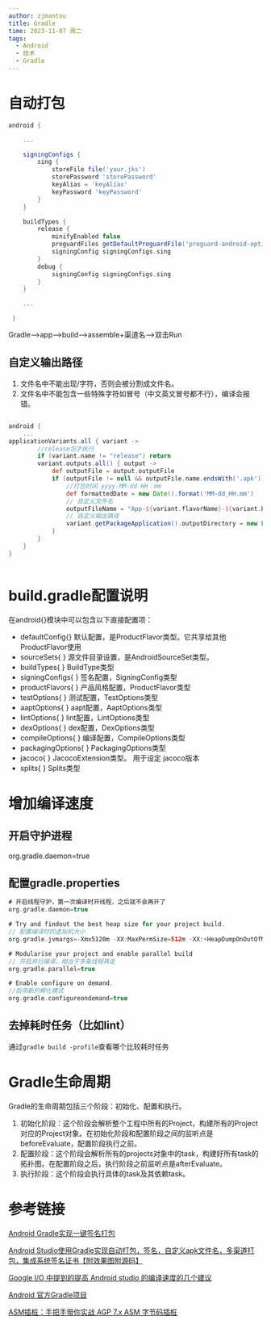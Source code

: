 ```yaml
---
author: zjmantou
title: Gradle
time: 2023-11-07 周二
tags:
  - Android
  - 技术
  - Gradle
---
```

# 自动打包

```groovy
android {

    ...

    signingConfigs {
        sing {
            storeFile file('your.jks')
            storePassword 'storePassword'
            keyAlias = 'keyAlias'
            keyPassword 'keyPassword'
        }
    }

    buildTypes {
        release {
            minifyEnabled false
            proguardFiles getDefaultProguardFile('proguard-android-optimize.txt'), 'proguard-rules.pro'
            signingConfig signingConfigs.sing
        }
        debug {
            signingConfig signingConfigs.sing
        }
    }

    ...

 }   

```

Gradle—>app—>build—>assemble+渠道名—>双击Run

## 自定义输出路径

1. 文件名中不能出现/字符，否则会被分割成文件名。
2. 文件名中不能包含一些特殊字符如冒号（中文英文冒号都不行），编译会报错。

```groovy

android {
	...
applicationVariants.all { variant ->
        //release包才执行
        if (variant.name != "release") return
        variant.outputs.all() { output ->
            def outputFile = output.outputFile
            if (outputFile != null && outputFile.name.endsWith('.apk')) {
                //打包时间 yyyy-MM-dd HH：mm
                def formattedDate = new Date().format('MM-dd_HH.mm')
                // 自定义文件名
                outputFileName = "App-${variant.flavorName}-${variant.buildType.name}_v${defaultConfig.versionName}(${formattedDate}).apk"
                // 自定义输出路径
                variant.getPackageApplication().outputDirectory = new File(rootDir.absolutePath + "/app/apks")
            }
        }
    }
}



```


# build.gradle配置说明

在android{}模块中可以包含以下直接配置项：

- defaultConfig{} 默认配置，是ProductFlavor类型。它共享给其他ProductFlavor使用
- sourceSets{ } 源文件目录设置，是AndroidSourceSet类型。
- buildTypes{ } BuildType类型
- signingConfigs{ } 签名配置，SigningConfig类型
- productFlavors{ } 产品风格配置，ProductFlavor类型
- testOptions{ } 测试配置，TestOptions类型
- aaptOptions{ } aapt配置，AaptOptions类型
- lintOptions{ } lint配置，LintOptions类型
- dexOptions{ } dex配置，DexOptions类型
- compileOptions{ } 编译配置，CompileOptions类型
- packagingOptions{ } PackagingOptions类型
- jacoco{ } JacocoExtension类型。 用于设定 jacoco版本
- splits{ } Splits类型

# 增加编译速度

## 开启守护进程

org.gradle.daemon=true

## 配置gradle.properties

```groovy
# 开启线程守护，第一次编译时开线程，之后就不会再开了
org.gradle.daemon=true

# Try and findout the best heap size for your project build.
// 配置编译时的虚拟机大小
org.gradle.jvmargs=-Xmx5120m -XX:MaxPermSize=512m -XX:+HeapDumpOnOutOfMemoryError -Dfile.encoding=UTF-8

# Modularise your project and enable parallel build
// 开启并行编译，相当于多条线程再走
org.gradle.parallel=true

# Enable configure on demand.
//启用新的孵化模式
org.gradle.configureondemand=true

```

## 去掉耗时任务（比如lint）

通过`gradle build -profile`查看哪个比较耗时任务


# Gradle生命周期

Gradle的生命周期包括三个阶段：初始化、配置和执行。

1. 初始化阶段：这个阶段会解析整个工程中所有的Project，构建所有的Project对应的Project对象。在初始化阶段和配置阶段之间的监听点是beforeEvaluate，配置阶段执行之前。
2. 配置阶段：这个阶段会解析所有的projects对象中的task，构建好所有task的拓扑图。在配置阶段之后，执行阶段之前监听点是afterEvaluate。
3. 执行阶段：这个阶段会执行具体的task及其依赖task。

# 参考链接

[Android Gradle实现一键签名打包](https://blog.csdn.net/DeMonliuhui/article/details/105710014)


[Android Studio使用Gradle实现自动打包，签名，自定义apk文件名，多渠道打包，集成系统签名证书【附效果图附源码】](https://blog.csdn.net/lucherr/article/details/72436018)


[Google I/O 中提到的提高 Android studio 的编译速度的几个建议](https://juejin.cn/post/6844903481917046791)

[Android 官方Gradle项目](https://github.com/android/gradle-recipes?tab=readme-ov-file)

[ASM插桩：手把手带你实战 AGP 7.x ASM 字节码插桩](https://xie.infoq.cn/article/46ccb9380c6e876e84b204ecc) 

